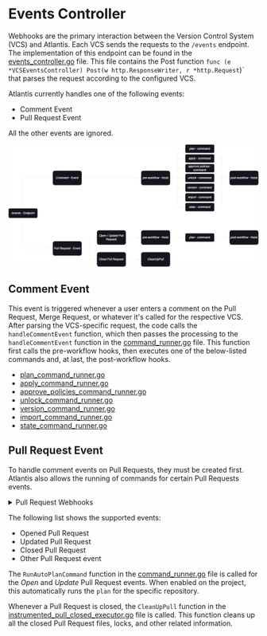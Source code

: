 # Events Controller

Webhooks are the primary interaction between the Version Control System (VCS)
and Atlantis. Each VCS sends the requests to the `/events` endpoint. The
implementation of this endpoint can be found in the
[events_controller.go](https://github.com/runatlantis/atlantis/blob/main/server/controllers/events/events_controller.go)
file. This file contains the Post function `func (e *VCSEventsController)
Post(w http.ResponseWriter, r *http.Request`)` that parses the request
according to the configured VCS.

Atlantis currently handles one of the following events:

- Comment Event
- Pull Request Event

All the other events are ignored.

![Events Controller flow](./images/events-controller.png)

## Comment Event

This event is triggered whenever a user enters a comment on the Pull Request,
Merge Request, or whatever it's called for the respective VCS. After parsing the
VCS-specific request, the code calls the `handleCommentEvent` function, which
then passes the processing to the `handleCommentEvent` function in the
[command_runner.go](https://github.com/runatlantis/atlantis/blob/main/server/events/command_runner.go)
file. This function first calls the pre-workflow hooks, then executes one of the
below-listed commands and, at last, the post-workflow hooks.

- [plan_command_runner.go](https://github.com/runatlantis/atlantis/blob/main/server/events/plan_command_runner.go)
- [apply_command_runner.go](https://github.com/runatlantis/atlantis/blob/main/server/events/apply_command_runner.go)
- [approve_policies_command_runner.go](https://github.com/runatlantis/atlantis/blob/main/server/events/approve_policies_command_runner.go)
- [unlock_command_runner.go](https://github.com/runatlantis/atlantis/blob/main/server/events/unlock_command_runner.go)
- [version_command_runner.go](https://github.com/runatlantis/atlantis/blob/main/server/events/version_command_runner.go)
- [import_command_runner.go](https://github.com/runatlantis/atlantis/blob/main/server/events/import_command_runner.go)
- [state_command_runner.go](https://github.com/runatlantis/atlantis/blob/main/server/events/state_command_runner.go)

## Pull Request Event

To handle comment events on Pull Requests, they must be created first. Atlantis
also allows the running of commands for certain Pull Requests events.

<details>
  <summary>Pull Request Webhooks</summary>

The list below links to the supported VCSs and their Pull Request Webhook
documentation.

- [Azure DevOps Pull Request Created](https://learn.microsoft.com/en-us/azure/devops/service-hooks/events?view=azure-devops#pull-request-created)
- [BitBucket Pull Request](https://support.atlassian.com/bitbucket-cloud/docs/event-payloads/#Pull-request-events)
- [GitHub Pull Request](https://docs.github.com/en/webhooks/webhook-events-and-payloads#pull_request)
- [GitLab Merge Request](https://docs.gitlab.com/ee/user/project/integrations/webhook_events.html#merge-request-events)
- [Gitea Webhooks](https://docs.gitea.com/next/usage/webhooks)
</details>

The following list shows the supported events:

- Opened Pull Request
- Updated Pull Request
- Closed Pull Request
- Other Pull Request event

The `RunAutoPlanCommand` function in the
[command_runner.go](https://github.com/runatlantis/atlantis/blob/main/server/events/command_runner.go)
file is called for the _Open_ and _Update_ Pull Request events. When enabled on
the project, this automatically runs the `plan` for the specific repository.

Whenever a Pull Request is closed, the `CleanUpPull` function in the
[instrumented_pull_closed_executor.go](https://github.com/runatlantis/atlantis/blob/main/server/events/instrumented_pull_closed_executor.go)
file is called. This function cleans up all the closed Pull Request files,
locks, and other related information.
